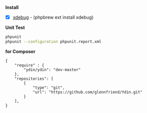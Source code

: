**Install**
- [x] [xdebug](http://xdebug.org/) - (phpbrew ext install xdebug)

**Unit Test**
```sh
phpunit
phpunit --configuration phpunit.report.xml
```

**for Composer**
```
{
    "require" : {
        "ydin/ydin": "dev-master"
    },
    "repositories": [
        {
            "type": "git",
            "url": "https://github.com/glennfriend/Ydin.git"
        }
    ],
}
```
